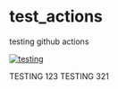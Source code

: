 # test_actions

testing github actions

[![testing](https://github.com/jubelcassio/test_actions/actions/workflows/main.yml/badge.svg)](https://github.com/jubelcassio/test_actions/actions/workflows/main.yml)

TESTING 123
TESTING 321
